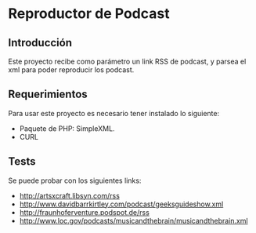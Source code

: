# Reproductor de Podcast

## Introducción
Este proyecto recibe como parámetro un link RSS de podcast, y parsea el xml para poder reproducir los podcast.

## Requerimientos

Para usar este proyecto es necesario tener instalado lo siguiente:

* Paquete de PHP: SimpleXML.
* CURL

## Tests
Se puede probar con los siguientes links:
* http://artsxcraft.libsyn.com/rss
* http://www.davidbarrkirtley.com/podcast/geeksguideshow.xml
* http://fraunhoferventure.podspot.de/rss
* http://www.loc.gov/podcasts/musicandthebrain/musicandthebrain.xml




